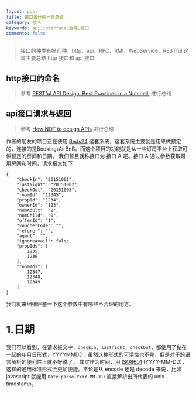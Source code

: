 ```yaml
---
layout: post
title: 接口设计的一些总结
category: 技术
keywords: api,interface,后端,接口
comments: false
---
```


> 接口的种类有好几种，http、api、RPC、RMI、WebService、RESTful
> 这篇主要总结 http 接口和 api 接口

## http接口的命名
> 参考 [RESTful API Design. Best Practices in a Nutshell.](https://blog.philipphauer.de/restful-api-design-best-practices/) 进行总结

## api接口请求与返回
> 参考 [How NOT to design APIs](https://blog.usejournal.com/how-not-to-design-restful-apis-fb4892d9057a) 进行总结

作者的朋友的项目正在使用 [Beds24](http://beds24.com/) 这套系统，这套系统主要就是用来做预定的，连接的是Booking\AirBnB。而这个项目的功能就是从一些订房平台上获取可供预定的房间和日期。
我们暂且就称接口为 接口 A 吧。接口 A 通过参数获取可用房间和时间，请求报文如下：
```
{
    "checkIn": "20151001",
    "lastNight": "20151002",
    "checkOut": "20151003",
    "roomId": "12345",
    "propId": "1234",
    "ownerId": "123",
    "numAdult": "2",
    "numChild": "0",
    "offerId": "1",
    "voucherCode": "",
    "referer": "",
    "agent": "",
    "ignoreAvail": false,
    "propIds": [
        1235,
        1236
    ],
    "roomIds": [
        12347,
        12348,
        12349
    ]
}
```
我们就来细细评鉴一下这个参数中有哪些不合理的地方。

# 1.日期
我们可以看到，在请求报文中，`checkIn`，`lastnight`，`checkOut`，都使用了黏在一起的年月日形式，YYYYMMDD，虽然这种形式的可读性也不差，但是对于跨语言解析的便利性上就不好说了。
其实作为时间，用 [ISO8601](https://www.cl.cam.ac.uk/~mgk25/iso-time.html) (YYYY-MM-DD)，这样的通用标准形式会更加便捷。不论是从 encode 还是 decode 来说，比如 javascript 就能用 `Date.parse(YYYY-MM-DD)` 直接解析出所代表的 unix timestamp。